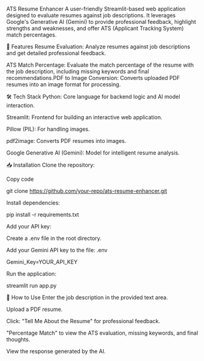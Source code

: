 ATS Resume Enhancer
A user-friendly Streamlit-based web application designed to evaluate resumes against job descriptions. It leverages Google's Generative AI (Gemini) to provide professional feedback, highlight strengths and weaknesses, and offer ATS (Applicant Tracking System) match percentages.

🚀 Features
Resume Evaluation: Analyze resumes against job descriptions and get detailed professional feedback.

ATS Match Percentage: Evaluate the match percentage of the resume with the job description, including missing keywords and final recommendations.PDF to Image Conversion: Converts uploaded PDF resumes into an image format for processing.

🛠️ Tech Stack
Python: Core language for backend logic and AI model interaction.

Streamlit: Frontend for building an interactive web application.

Pillow (PIL): For handling images.

pdf2image: Converts PDF resumes into images.

Google Generative AI (Gemini): Model for intelligent resume analysis.

📥 Installation
Clone the repository:

Copy code

git clone https://github.com/your-repo/ats-resume-enhancer.git

Install dependencies:

pip install -r requirements.txt

Add your API key:

Create a .env file in the root directory.

Add your Gemini API key to the file: .env

Gemini_Key=YOUR_API_KEY

Run the application:

streamlit run app.py

🎯 How to Use
Enter the job description in the provided text area.

Upload a PDF resume.

Click: "Tell Me About the Resume" for professional feedback.

"Percentage Match" to view the ATS evaluation, missing keywords, and final thoughts.

View the response generated by the AI.
